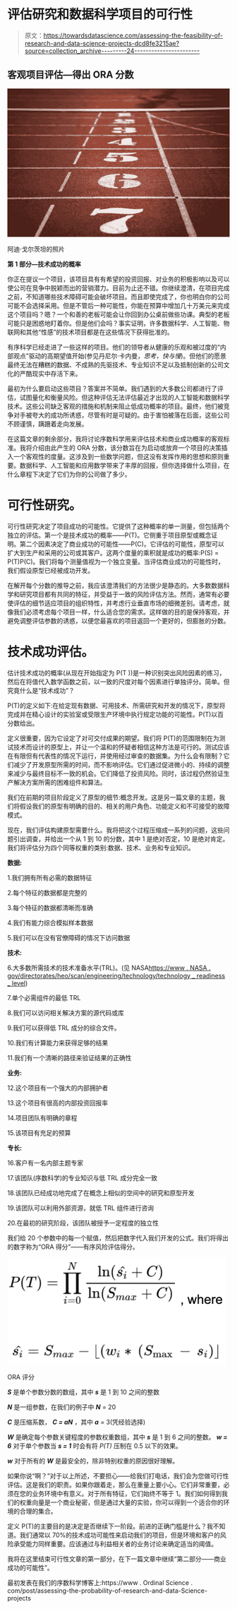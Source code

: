 # 评估研究和数据科学项目的可行性

> 原文：<https://towardsdatascience.com/assessing-the-feasibility-of-research-and-data-science-projects-dcd8fe3215ae?source=collection_archive---------24----------------------->

## 客观项目评估—得出 ORA 分数

![](img/09b86fe93637bb267e3efddbc14a3612.png)

阿迪·戈尔茨坦的照片

**第 1 部分—技术成功的概率**

你正在提议一个项目，该项目具有有希望的投资回报、对业务的积极影响以及可以使公司在竞争中脱颖而出的营销潜力。目前为止还不错。你继续澄清，在项目完成之前，不知道哪些技术障碍可能会破坏项目。而且即使完成了，你也明白你的公司可能不会选择采用。但是不管后一种可能性，你能在预算中增加几十万美元来完成这个项目吗？嗯？一个和善的老板可能会让你回到办公桌前做些功课。典型的老板可能只是困惑地盯着你。但是他们会吗？事实证明，许多数据科学、人工智能、物联网和其他“性感”的技术项目都是在这些情况下获得批准的。

有序科学已经走进了一些这样的项目。他们的领导者从健康的乐观和被过度的“内部观点”驱动的高期望值开始(参见丹尼尔·卡内曼，*思考，快与慢*)。但他们的愿景最终无法在糟糕的数据、不成熟的先驱技术、专业知识不足以及抵制创新的公司文化的严酷现实中存活下来。

最初为什么要启动这些项目？答案并不简单。我们遇到的大多数公司都进行了评估，试图量化和衡量风险。但这种评估无法评估最近才出现的人工智能和数据科学技术。这些公司缺乏客观的措施和机制来阻止低成功概率的项目。最终，他们被竞争对手被夸大的成功所诱惑，尽管有时是可疑的。由于害怕被落在后面，这些公司不顾谨慎，蹒跚着走向发展。

在这篇文章的剩余部分，我将讨论序数科学用来评估技术和商业成功概率的客观标准。我将介绍由此产生的 ORA 分数，该分数旨在为启动或放弃一个项目的决策插入一个客观性的度量。这涉及到一些数学问题，但这没有发挥作用的思想和原则重要。数据科学、人工智能和应用数学带来了丰厚的回报，但你选择做什么项目，在什么章程下决定了它们为你的公司做了多少。

# 可行性研究。

可行性研究决定了项目成功的可能性。它提供了这种概率的单一测量，但包括两个独立的评估。第一个是技术成功的概率——P(T)。它侧重于项目原型或概念证明。第二个因素决定了商业成功的可能性——P(C)。它评估的可能性，原型可以扩大到生产和采用的公司或其客户。这两个度量的乘积就是成功的概率:P(S) = P(T)P(C)。我们将每个测量值视为一个独立变量。当评估商业成功的可能性时，我们假设原型已经被成功开发。

在解开每个分数的推导之前，我应该澄清我们的方法很少是静态的。大多数数据科学和研究项目都有共同的特征，并受益于一致的风险评估方法。然而，通常有必要使评估的细节适应项目的组织特性，并考虑行业垂直市场的细微差别。请考虑，就像我们必须考虑每个项目一样，什么适合您的需求。这样做的目的是保持客观，并避免调整评估参数的诱惑，以便您最喜欢的项目返回一个更好的，但膨胀的分数。

# 技术成功评估。

估计技术成功的概率(从现在开始指定为 P(T ))是一种识别突出风险因素的练习，然后在将值代入数学函数之前，以一致的尺度对每个因素进行单独评分。简单。但究竟什么是“技术成功”？

P(T)的定义如下:在给定现有数据、可用技术、所需研究和开发的情况下，原型将完成并在精心设计的实验室或受限生产环境中执行规定功能的可能性。P(T)以百分数给出。

定义很重要，因为它设定了对可交付成果的期望。我们将 P(T)的范围限制在为测试技术而设计的原型上，并让一个温和的怀疑者相信这种方法是可行的。测试应该在有限但有代表性的情况下运行，并使用经过审查的数据集。为什么会有限制？它们减少了开发原型所需的时间，而不影响评估。它们通过促进微小的、持续的调整来减少与最终目标不一致的机会。它们降低了投资风险。同时，该过程仍然验证生产解决方案所需的困难组件和算法。

我们在前期的项目阶段定义了原型的细节:概念开发。这是另一篇文章的主题，我们将假设我们的原型有明确的目的、相关的用户角色、功能定义和不可接受的故障模式。

现在，我们评估构建原型需要什么。我将把这个过程压缩成一系列的问题，这些问题引出调查，并给出一个从 1 到 10 的分数，其中 1 是绝对否定，10 是绝对肯定。我们将评估分为四个同等权重的类别:数据、技术、业务和专业知识。

**数据:**

1.我们拥有所有必需的数据特征

2.每个特征的数据都是完整的

3.每个特征的数据都清晰而准确

4.我们有能力综合模拟样本数据

5.我们可以在没有官僚障碍的情况下访问数据

**技术:**

6.大多数所需技术的技术准备水平(TRL)。(见 NASA[https://www . NASA . gov/directorates/heo/scan/engineering/technology/technology _ readiness _ level](https://www.nasa.gov/directorates/heo/scan/engineering/technology/technology_readiness_level))

7.单个必需组件的最低 TRL

8.我们可以访问相关解决方案的源代码或库

9.我们可以获得低 TRL 成分的综合文件。

10.我们有计算能力来获得足够的结果

11.我们有一个清晰的路径来验证结果的正确性

**业务:**

12.这个项目有一个强大的内部拥护者

13.这个项目有很高的内部投资回报率

14.项目团队有明确的章程

15.该项目有充足的预算

**专长:**

16.客户有一名内部主题专家

17.该团队(序数科学)的专业知识与低 TRL 成分完全一致

18.该团队已经成功地完成了在概念上相似的空间中的研究和原型开发

19.该团队可以利用外部资源，就低 TRL 组件进行咨询

20.在最初的研究阶段，该团队被授予一定程度的独立性

我们给 20 个参数中的每一个赋值，然后把数字代入我们开发的公式。我们将得出的数字称为“ORA 得分”——有序风险评估得分。

![](img/aa7e0b1f716d3ea6b707e2ef70ba22f5.png)

ORA 评分

***S*** 是单个参数分数的数组，其中 ***s*** 是 1 到 10 之间的整数

***N*** 是一组参数，在我们的例子中 ***N*** = 20

***C*** 是压缩系数， ***C = aN*** ，其中 ***a*** = 3(凭经验选择)

***W*** 是确定每个参数关键程度的参数权重数组，其中 ***s*** 是 1 到 6 之间的整数。 ***w = 6*** 对于单个参数当 ***s = 1*** 时会有将 *P(T)* 压制在 0.5 以下的效果。

***w*** 对于所有的 ***W*** 是最安全的，除非特别权重的原因很好理解。

如果你说“啊？”对于以上所述，不要担心——给我们打电话，我们会为您做可行性评估。这是我们的职责。如果你跟着走，那么在重量上要小心。它们非常重要，必须在您的业务环境中有意义。对于所有特征，它们始终不等于 1。我们如何得到我们的权重向量是一个商业秘密，但是通过大量的实验，你可以得到一个适合你的环境的合理的集合。

定义 P(T)的主要目的是决定是否继续下一阶段。前进的正确门槛是什么？我不知道。我们通常以 70%的技术成功可能性来启动我们的项目，但是环境和客户的风险承受能力同样重要。应该通过与利益相关者的业务讨论来确定适当的阈值。

我将在这里结束可行性文章的第一部分，在下一篇文章中继续“第二部分——商业成功的可能性”。

最初发表在我们的序数科学博客上:https://www . Ordinal Science . com/post/assessing-the-probability-of-research-and-data-Science-projects